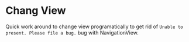 #  Chang View

Quick work around to change view programatically to get rid of `Unable to present. Please file a bug.` bug with NavigationView.

